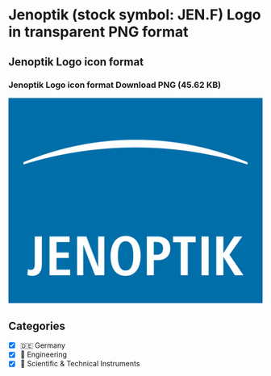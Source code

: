 # Jenoptik (stock symbol: JEN.F) Logo in transparent PNG format

## Jenoptik Logo icon format

### Jenoptik Logo icon format Download PNG (45.62 KB)

![Jenoptik Logo icon format Download PNG (45.62 KB)](/img/orig/JEN.F-1333b04b.png)



## Categories
- [x] 🇩🇪 Germany
- [x] 👷 Engineering
- [x] 🔬 Scientific & Technical Instruments
